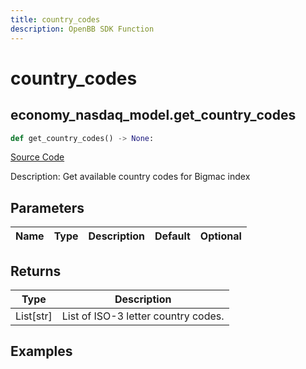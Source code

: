 ```yaml
---
title: country_codes
description: OpenBB SDK Function
---
```


# country_codes

## economy_nasdaq_model.get_country_codes

```python title='openbb_terminal/economy/nasdaq_model.py'
def get_country_codes() -> None:
```
[Source Code](https://github.com/OpenBB-finance/OpenBBTerminal/tree/main/openbb_terminal/economy/nasdaq_model.py#L108)

Description: Get available country codes for Bigmac index

## Parameters

| Name | Type | Description | Default | Optional |
| ---- | ---- | ----------- | ------- | -------- |

## Returns

| Type | Description |
| ---- | ----------- |
| List[str] | List of ISO-3 letter country codes. |

## Examples


